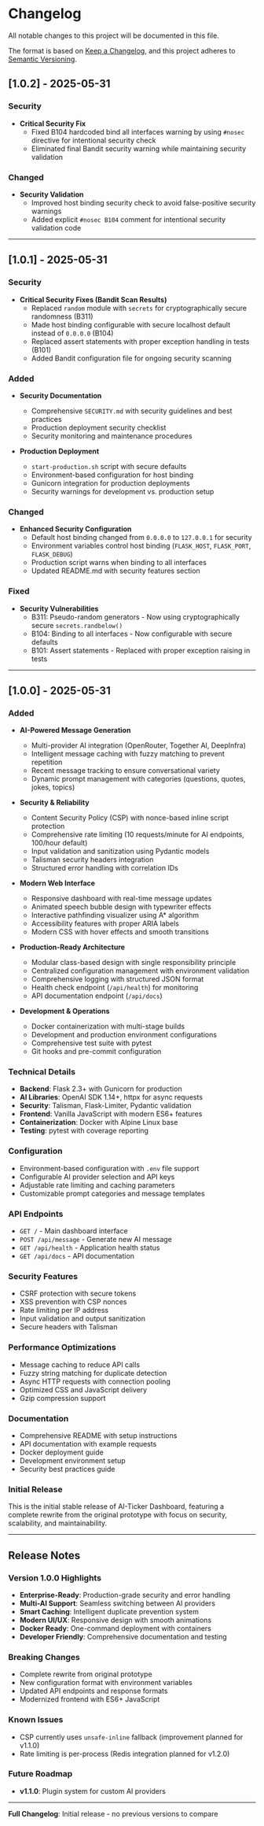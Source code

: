 # Changelog

All notable changes to this project will be documented in this file.

The format is based on [Keep a Changelog](https://keepachangelog.com/en/1.0.0/),
and this project adheres to [Semantic Versioning](https://semver.org/spec/v2.0.0.html).

## [1.0.2] - 2025-05-31

### Security
- **Critical Security Fix**
  - Fixed B104 hardcoded bind all interfaces warning by using `#nosec` directive for intentional security check
  - Eliminated final Bandit security warning while maintaining security validation

### Changed
- **Security Validation**
  - Improved host binding security check to avoid false-positive security warnings
  - Added explicit `#nosec B104` comment for intentional security validation code

---

## [1.0.1] - 2025-05-31

### Security
- **Critical Security Fixes (Bandit Scan Results)**
  - Replaced `random` module with `secrets` for cryptographically secure randomness (B311)
  - Made host binding configurable with secure localhost default instead of `0.0.0.0` (B104)
  - Replaced assert statements with proper exception handling in tests (B101)
  - Added Bandit configuration file for ongoing security scanning

### Added
- **Security Documentation**
  - Comprehensive `SECURITY.md` with security guidelines and best practices
  - Production deployment security checklist
  - Security monitoring and maintenance procedures

- **Production Deployment**
  - `start-production.sh` script with secure defaults
  - Environment-based configuration for host binding
  - Gunicorn integration for production deployments
  - Security warnings for development vs. production setup

### Changed
- **Enhanced Security Configuration**
  - Default host binding changed from `0.0.0.0` to `127.0.0.1` for security
  - Environment variables control host binding (`FLASK_HOST`, `FLASK_PORT`, `FLASK_DEBUG`)
  - Production script warns when binding to all interfaces
  - Updated README.md with security features section

### Fixed
- **Security Vulnerabilities**
  - B311: Pseudo-random generators - Now using cryptographically secure `secrets.randbelow()`
  - B104: Binding to all interfaces - Now configurable with secure defaults
  - B101: Assert statements - Replaced with proper exception raising in tests

---

## [1.0.0] - 2025-05-31

### Added
- **AI-Powered Message Generation**
  - Multi-provider AI integration (OpenRouter, Together AI, DeepInfra)
  - Intelligent message caching with fuzzy matching to prevent repetition
  - Recent message tracking to ensure conversational variety
  - Dynamic prompt management with categories (questions, quotes, jokes, topics)

- **Security & Reliability**
  - Content Security Policy (CSP) with nonce-based inline script protection
  - Comprehensive rate limiting (10 requests/minute for AI endpoints, 100/hour default)
  - Input validation and sanitization using Pydantic models
  - Talisman security headers integration
  - Structured error handling with correlation IDs

- **Modern Web Interface**
  - Responsive dashboard with real-time message updates
  - Animated speech bubble design with typewriter effects
  - Interactive pathfinding visualizer using A* algorithm
  - Accessibility features with proper ARIA labels
  - Modern CSS with hover effects and smooth transitions

- **Production-Ready Architecture**
  - Modular class-based design with single responsibility principle
  - Centralized configuration management with environment validation
  - Comprehensive logging with structured JSON format
  - Health check endpoint (`/api/health`) for monitoring
  - API documentation endpoint (`/api/docs`)

- **Development & Operations**
  - Docker containerization with multi-stage builds
  - Development and production environment configurations
  - Comprehensive test suite with pytest
  - Git hooks and pre-commit configuration

### Technical Details
- **Backend**: Flask 2.3+ with Gunicorn for production
- **AI Libraries**: OpenAI SDK 1.14+, httpx for async requests
- **Security**: Talisman, Flask-Limiter, Pydantic validation
- **Frontend**: Vanilla JavaScript with modern ES6+ features
- **Containerization**: Docker with Alpine Linux base
- **Testing**: pytest with coverage reporting

### Configuration
- Environment-based configuration with `.env` file support
- Configurable AI provider selection and API keys
- Adjustable rate limiting and caching parameters
- Customizable prompt categories and message templates

### API Endpoints
- `GET /` - Main dashboard interface
- `POST /api/message` - Generate new AI message
- `GET /api/health` - Application health status
- `GET /api/docs` - API documentation

### Security Features
- CSRF protection with secure tokens
- XSS prevention with CSP nonces
- Rate limiting per IP address
- Input validation and output sanitization
- Secure headers with Talisman

### Performance Optimizations
- Message caching to reduce API calls
- Fuzzy string matching for duplicate detection
- Async HTTP requests with connection pooling
- Optimized CSS and JavaScript delivery
- Gzip compression support

### Documentation
- Comprehensive README with setup instructions
- API documentation with example requests
- Docker deployment guide
- Development environment setup
- Security best practices guide

### Initial Release
This is the initial stable release of AI-Ticker Dashboard, featuring a complete rewrite from the original prototype with focus on security, scalability, and maintainability.

---

## Release Notes

### Version 1.0.0 Highlights
- **Enterprise-Ready**: Production-grade security and error handling
- **Multi-AI Support**: Seamless switching between AI providers
- **Smart Caching**: Intelligent duplicate prevention system
- **Modern UI/UX**: Responsive design with smooth animations
- **Docker Ready**: One-command deployment with containers
- **Developer Friendly**: Comprehensive documentation and testing

### Breaking Changes
- Complete rewrite from original prototype
- New configuration format with environment variables
- Updated API endpoints and response formats
- Modernized frontend with ES6+ JavaScript

### Known Issues
- CSP currently uses `unsafe-inline` fallback (improvement planned for v1.1.0)
- Rate limiting is per-process (Redis integration planned for v1.2.0)

### Future Roadmap
- **v1.1.0**: Plugin system for custom AI providers

---

**Full Changelog**: Initial release - no previous versions to compare
